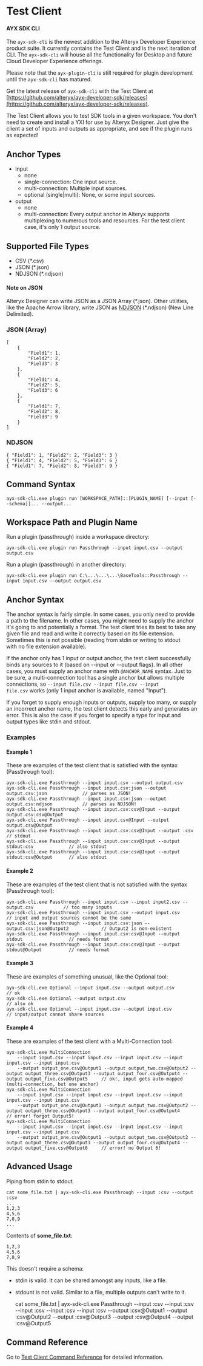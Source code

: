 # Test Client

#### AYX SDK CLI

The `ayx-sdk-cli` is the newest addition to the Alteryx Developer
Experience product suite. It currently contains the Test Client and is
the next iteration of CLI. The `ayx-sdk-cli` will house all the
functionality for Desktop and future Cloud Developer Experience
offerings.

Please note that the `ayx-plugin-cli` is still required for plugin
development until the `ayx-sdk-cli` has matured.

Get the latest release of `ayx-sdk-cli` with the Test Client at
[https://github.com/alteryx/ayx-developer-sdk/releases](https://github.com/alteryx/ayx-developer-sdk/releases).


The Test Client allows you to test SDK tools in a given workspace. You
don\'t need to create and install a YXI for use by Alteryx Designer.
Just give the client a set of inputs and outputs as appropriate, and see
if the plugin runs as expected!

## Anchor Types

-   input
    -   none
    -   single-connection: One input source.
    -   multi-connection: Multiple input sources.
    -   optional (single\|multi): None, or some input sources.
-   output
    -   none
    -   multi-connection: Every output anchor in Alteryx supports
        multiplexing to numerous tools and resources. For the test
        client case, it\'s only 1 output source.

## Supported File Types

-   CSV (\*.csv)
-   JSON (\*.json)
-   NDJSON (\*.ndjson)

#### Note on JSON

Alteryx Designer can write JSON as a JSON Array (\*.json). Other
utilities, like the Apache Arrow library, write JSON as
[NDJSON](http://ndjson.org/) (\*.ndjson) (New Line Delimited).


### JSON (Array)

    [
        {
            "Field1": 1,
            "Field2": 2,
            "Field3": 3
        },
        {
            "Field1": 4,
            "Field2": 5,
            "Field3": 6
        },
        {
            "Field1": 7,
            "Field2": 8,
            "Field3": 9
        }
    ]

### NDJSON

    { "Field1": 1, "Field2": 2, "Field3": 3 }
    { "Field1": 4, "Field2": 5, "Field3": 6 }
    { "Field1": 7, "Field2": 8, "Field3": 9 }

## Command Syntax

`ayx-sdk-cli.exe plugin run [WORKSPACE_PATH]::[PLUGIN_NAME] [--input [--schema]]... --output...`

## Workspace Path and Plugin Name

Run a plugin (passthrough) inside a workspace directory:

`ayx-sdk-cli.exe plugin run Passthrough --input input.csv --output output.csv`

Run a plugin (passthrough) in another directory:

`ayx-sdk-cli.exe plugin run C:\...\...\...\BaseTools::Passthrough --input input.csv --output output.csv`

## Anchor Syntax

The anchor syntax is fairly simple. In some cases, you only need to
provide a path to the filename. In other cases, you might need to supply
the anchor it\'s going to and potentially a format. The test client
tries its best to take any given file and read and write it correctly
based on its file extension. Sometimes this is not possible (reading
from stdin or writing to stdout with no file extension available).

If the anchor only has 1 input or output anchor, the test client
successfully binds any sources to it (based on \--input or \--output
flags). In all other cases, you must supply an anchor name with
`@ANCHOR_NAME` syntax. Just to be sure, a multi-connection tool has a
single anchor but allows multiple connections, so
`--input file.csv --input file.csv --input file.csv` works (only 1 input
anchor is available, named \"Input\").

If you forget to supply enough inputs or outputs, supply too many, or
supply an incorrect anchor name, the test client detects this early and
generates an error. This is also the case if you forget to specify a
type for input and output types like stdin and stdout.

### Examples

#### Example 1

These are examples of the test client that is satisfied with the syntax
(Passthrough tool):

    ayx-sdk-cli.exe Passthrough --input input.csv --output output.csv
    ayx-sdk-cli.exe Passthrough --input input.csv:json --output output.csv:json             // parses as JSON!
    ayx-sdk-cli.exe Passthrough --input input.csv:json --output output.csv:ndjson           // parses as NDJSON!
    ayx-sdk-cli.exe Passthrough --input input.csv:csv@Input --output output.csv:csv@Output
    ayx-sdk-cli.exe Passthrough --input input.csv@Input --output output.csv@Output
    ayx-sdk-cli.exe Passthrough --input input.csv:csv@Input --output :csv                   // stdout
    ayx-sdk-cli.exe Passthrough --input input.csv:csv@Input --output stdout:csv             // also stdout
    ayx-sdk-cli.exe Passthrough --input input.csv:csv@Input --output stdout:csv@Output      // also stdout

#### Example 2

These are examples of the test client that is not satisfied with the
syntax (Passthrough tool):

    ayx-sdk-cli.exe Passthrough --input input.csv --input input2.csv --output.csv           // too many inputs
    ayx-sdk-cli.exe Passthrough --input input.csv --output input.csv                        // input and output sources cannot be the same
    ayx-sdk-cli.exe Passthrough --input input.csv:json --output.csv:json@Output2            // Output2 is non-existent
    ayx-sdk-cli.exe Passthrough --input input.csv:csv@Input --output stdout                 // needs format
    ayx-sdk-cli.exe Passthrough --input input.csv:csv@Input --output stdout@Output          // needs format

#### Example 3

These are examples of something unusual, like the Optional tool:

    ayx-sdk-cli.exe Optional --input input.csv --output output.csv       // ok
    ayx-sdk-cli.exe Optional --output output.csv                         // also ok
    ayx-sdk-cli.exe Optional --input input.csv --output input.csv        // input/output cannot share sources

#### Example 4

These are examples of the test client with a Multi-Connection tool:

    ayx-sdk-cli.exe MultiConnection 
        --input input.csv --input input.csv --input input.csv --input input.csv --input input.csv 
        --output output_one.csv@Output1 --output output_two.csv@Output2 --output output_three.csv@Output3 --output output_four.csv@Output4 --output output_five.csv@Output5     // ok!, input gets auto-mapped (multi-connection, but one anchor)
    ayx-sdk-cli.exe MultiConnection 
        --input input.csv --input input.csv --input input.csv --input input.csv --input input.csv 
        --output output_one.csv@Output1 --output output_two.csv@Output2 --output output_three.csv@Output3 --output output_four.csv@Output4                                      // error! forgot Output5!
    ayx-sdk-cli.exe MultiConnection 
        --input input.csv --input input.csv --input input.csv --input input.csv --input input.csv 
        --output output_one.csv@Output1 --output output_two.csv@Output2 --output output_three.csv@Output3 --output output_four.csv@Output4 --output output_five.csv@Output6     // error! no Output 6!


## Advanced Usage

Piping from stdin to stdout.

    cat some_file.txt | ayx-sdk-cli.exe Passthrough --input :csv --output :csv
    ...
    1,2,3
    4,5,6
    7,8,9
    ...

Contents of **some_file.txt**:

    1,2,3
    4,5,6
    7,8,9

This doesn\'t require a schema:

-  stdin is valid. It can be shared amongst any inputs, like a file.
-  stdount is not valid. Similar to a file, multiple outputs can\'t write to it.


    cat some_file.txt | ayx-sdk-cli.exe Passthrough 
    --input :csv
    --input :csv
    --input :csv
    --input :csv
    --input :csv
    --output :csv@Output1
    --output :csv@Output2
    --output :csv@Output3
    --output :csv@Output4
    --output :csv@Output5

## Command Reference 
Go to [Test Client Command Reference](https://help.alteryx.com/developer-help/test-client-command-reference) for detailed information.
